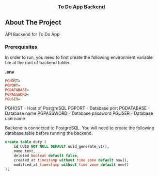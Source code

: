 <div align="center">
    <a href="https://github.com/tomlai19852004/to-do-app">
        <h3 align="center">To Do App Backend</h3>
    </a>
</div>

## About The Project
API Backend for To Do App

### Prerequisites
In order to run, you need to first create the following environment variable file at the root of backend folder.

**.env**
```ini
PGHOST=
PGPORT=
PGDATABASE=
PGPASSWORD=
PGUSER=
```

PGHOST - Host of PostgreSQL
PGPORT - Database port
PGDATABASE - Database name
PGPASSWORD - Database password
PGUSER - Database username

Backend is connected to PostgreSQL. You will need to create the following database table before running the backend.

```sql
create table duty (
	id UUID NOT NULL DEFAULT uuid_generate_v1(),
	name text,
	deleted boolean default false,
	created_at timestamp without time zone default now(),
	modified_at timestamp without time zone default now()
);
```